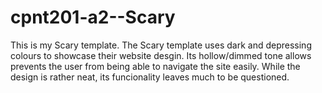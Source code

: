 # cpnt201-a2--Scary
This is my Scary template.
The Scary template uses dark and depressing colours to showcase their website desgin.
Its hollow/dimmed tone allows prevents the user from being able to navigate the site easily.
While the design is rather neat, its funcionality leaves much to be questioned.
